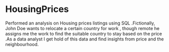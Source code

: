 # HousingPrices
Performed an analysis on Housing prices listings using SQL .Fictionally, John Doe wants to relocate a certain country  for work , though remote  he assigns me the work to find the suitable country to stay based on the price .As a data analyst I get hold of this data and find insights from price and the neighbourhood.
